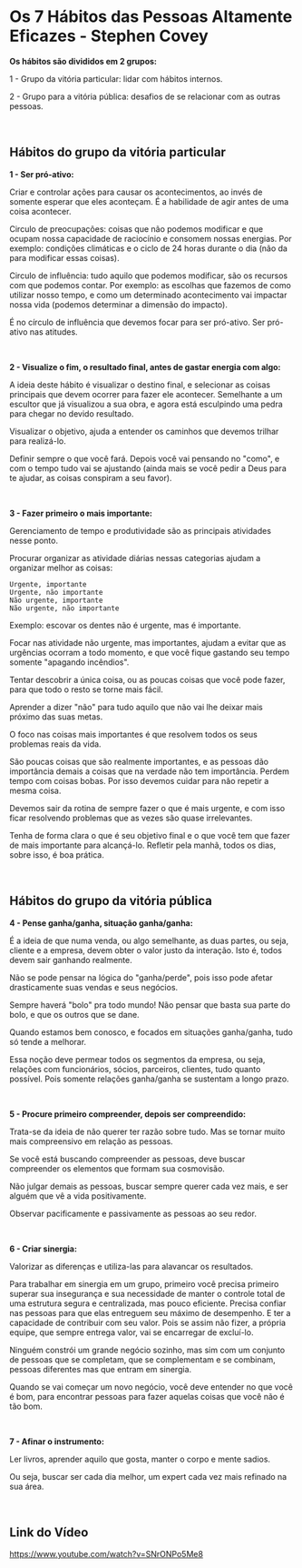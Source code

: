 
# Os 7 Hábitos das Pessoas Altamente Eficazes - Stephen Covey

<b>Os hábitos são divididos em 2 grupos:</b>

1 - Grupo da vitória particular: lidar com hábitos internos.

2 - Grupo para a vitória pública: desafios de se relacionar com as outras pessoas.

<br>

Hábitos do grupo da vitória particular
---

<b>1 - Ser pró-ativo:</b>

Criar e controlar ações para causar os acontecimentos, ao invés de somente esperar que eles aconteçam. É a habilidade de agir antes de uma coisa acontecer.

Circulo de preocupações: coisas que não podemos modificar e que ocupam nossa capacidade de raciocínio e consomem nossas energias. Por exemplo: condições climáticas e o ciclo de 24 horas durante o dia (não da para modificar essas coisas).

Circulo de influência: tudo aquilo que podemos modificar, são os recursos com que podemos contar. Por exemplo: as escolhas que fazemos de como utilizar nosso tempo, e como um determinado acontecimento vai impactar nossa vida (podemos determinar a dimensão do impacto).

É no círculo de influência que devemos focar para ser pró-ativo. Ser pró-ativo nas atitudes.

<br>

<b>2 - Visualize o fim, o resultado final, antes de gastar energia com algo:</b>

A ideia deste hábito é visualizar o destino final, e selecionar as coisas principais que devem ocorrer para fazer ele acontecer. Semelhante a um escultor que já visualizou a sua obra, e agora está esculpindo uma pedra para chegar no devido resultado.

Visualizar o objetivo, ajuda a entender os caminhos que devemos trilhar para realizá-lo.

Definir sempre o que você fará. Depois você vai pensando no "como", e com o tempo tudo vai se ajustando (ainda mais se você pedir a Deus para te ajudar, as coisas conspiram a seu favor).

<br>

<b>3 - Fazer primeiro o mais importante:</b>

Gerenciamento de tempo e produtividade são as principais atividades nesse ponto.

Procurar organizar as atividade diárias nessas categorias ajudam a organizar melhor as coisas:
```
Urgente, importante
Urgente, não importante
Não urgente, importante
Não urgente, não importante
```
Exemplo: escovar os dentes não é urgente, mas é importante.

Focar nas atividade não urgente, mas importantes, ajudam a evitar que as urgências ocorram a todo momento, e que você fique gastando seu tempo somente "apagando incêndios".

Tentar descobrir a única coisa, ou as poucas coisas que você pode fazer, para que todo o resto se torne mais fácil.

Aprender a dizer "não" para tudo aquilo que não vai lhe deixar mais próximo das suas metas.

O foco nas coisas mais importantes é que resolvem todos os seus problemas reais da vida.

São poucas coisas que são realmente importantes, e as pessoas dão importância demais a coisas que na verdade não tem importância. Perdem tempo com coisas bobas. Por isso devemos cuidar para não repetir a mesma coisa.

Devemos sair da rotina de sempre fazer o que é mais urgente, e com isso ficar resolvendo problemas que as vezes são quase irrelevantes.

Tenha de forma clara o que é seu objetivo final e o que você tem que fazer de mais importante para alcançá-lo. Refletir pela manhã, todos os dias, sobre isso, é boa prática.

<br>

Hábitos do grupo da vitória pública
---

<b>4 - Pense ganha/ganha, situação ganha/ganha:</b>

É a ideia de que numa venda, ou algo semelhante, as duas partes, ou seja, cliente e a empresa, devem obter o valor justo da interação. Isto é, todos devem sair ganhando realmente.

Não se pode pensar na lógica do "ganha/perde", pois isso pode afetar drasticamente suas vendas e seus negócios.

Sempre haverá "bolo" pra todo mundo!
Não pensar que basta sua parte do bolo, e que os outros que se dane.

Quando estamos bem conosco, e focados em situações ganha/ganha, tudo só tende a melhorar.

Essa noção deve permear todos os segmentos da empresa, ou seja, relações com funcionários, sócios, parceiros, clientes, tudo quanto possível. Pois somente relações ganha/ganha se sustentam a longo prazo.        

<br>

<b>5 - Procure primeiro compreender, depois ser compreendido:</b>

Trata-se da ideia de não querer ter razão sobre tudo.
Mas se tornar muito mais compreensivo em relação as pessoas.

Se você está buscando compreender as pessoas, deve buscar compreender os elementos que formam sua cosmovisão.

Não julgar demais as pessoas, buscar sempre querer cada vez mais, e ser alguém que vê a vida positivamente.

Observar pacificamente e passivamente as pessoas ao seu redor.

<br>

<b>6 - Criar sinergia:</b>

Valorizar as diferenças e utiliza-las para alavancar os resultados.

Para trabalhar em sinergia em um grupo, primeiro você precisa primeiro superar sua insegurança e sua necessidade de manter o controle total de uma estrutura segura e centralizada, mas pouco eficiente.
Precisa confiar nas pessoas para que elas entreguem seu máximo de desempenho.
E ter a capacidade de contribuir com seu valor. Pois se assim não fizer, a própria equipe, que sempre entrega valor, vai se encarregar de excluí-lo.

Ninguém constrói um grande negócio sozinho, mas sim com um conjunto de pessoas que se completam, que se complementam e se combinam, pessoas diferentes mas que entram em sinergia.

Quando se vai começar um novo negócio, você deve entender no que você é bom, para encontrar pessoas para fazer aquelas coisas que você não é tão bom.

<br>

<b>7 - Afinar o instrumento:</b>

Ler livros, aprender aquilo que gosta, manter o corpo e mente sadios.

Ou seja, buscar ser cada dia melhor, um expert cada vez mais refinado na sua área.

<br>

## Link do Vídeo

https://www.youtube.com/watch?v=SNrONPo5Me8


